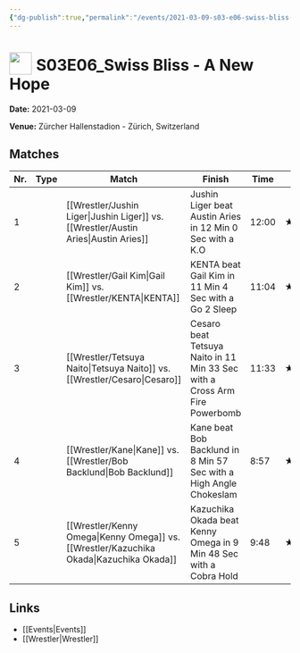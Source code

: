 ```yaml
---
{"dg-publish":true,"permalink":"/events/2021-03-09-s03-e06-swiss-bliss-a-new-hope/","title":"S03E06_Swiss Bliss - A New Hope","noteIcon":""}
---
```



# <img src="https://github.com/CptSpaulding1980/choke-slam-wrestling/releases/download/images/ChokeSlam.png" width="40" style="vertical-align:bottom; margin-right:8px;">**S03E06_Swiss Bliss - A New Hope**

**Date:** 2021-03-09

**Venue:** Zürcher Hallenstadion - Zürich, Switzerland

## Matches

| Nr. | Type | Match | Finish | Time | Rating | Score |
|-----|------|-------|--------|------|--------|-------|
| 1 |  | [[Wrestler/Jushin Liger\|Jushin Liger]] vs. [[Wrestler/Austin Aries\|Austin Aries]] | Jushin Liger beat Austin Aries in 12 Min 0 Sec with a K.O | 12:00 | ★★★★1/4 | 91 |
| 2 |  | [[Wrestler/Gail Kim\|Gail Kim]] vs. [[Wrestler/KENTA\|KENTA]] | KENTA beat Gail Kim in 11 Min 4 Sec with a Go 2 Sleep | 11:04 | ★★★1/4 | 74 |
| 3 |  | [[Wrestler/Tetsuya Naito\|Tetsuya Naito]] vs. [[Wrestler/Cesaro\|Cesaro]]  | Cesaro  beat Tetsuya Naito in 11 Min 33 Sec with a Cross Arm Fire Powerbomb | 11:33 | ★★★★1/4 | 91 |
| 4 |  | [[Wrestler/Kane\|Kane]] vs. [[Wrestler/Bob Backlund\|Bob Backlund]] | Kane beat Bob Backlund in 8 Min 57 Sec with a High Angle Chokeslam | 8:57 | ★★★3/4 | 83 |
| 5 |  | [[Wrestler/Kenny Omega\|Kenny Omega]] vs. [[Wrestler/Kazuchika Okada\|Kazuchika Okada]] | Kazuchika Okada beat Kenny Omega in 9 Min 48 Sec with a Cobra Hold | 9:48 | ★★★★1/4 | 88 |

## Links
- [[Events\|Events]]
- [[Wrestler\|Wrestler]]
